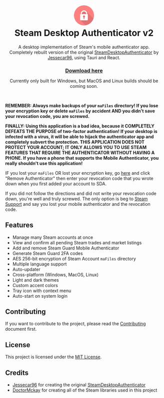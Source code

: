 <h1 align="center">
  <img  src="https://raw.githubusercontent.com/easton36/steam-desktop-authenticator-v2/master/src-tauri/icons/icon.png" height="64" width="64" />
  <br/>
  Steam Desktop Authenticator v2
</h1>

<p align="center">
  A desktop implementation of Steam's mobile authenticator app.<br/>
  Completely rebuilt version of the original <a href="https://github.com/Jessecar96/SteamDesktopAuthenticator" target="_blank">SteamDesktopAuthenticator<a/> by <a href="https://github.com/Jessecar96" target="_blank">Jessecar96</a>, using Tauri and React.
</p>

<h3 align="center" style="margin-bottom:0">
  <a href="https://github.com/easton36/steam-desktop-authenticator-v2/releases">Download here</a>
</h3>
<p align="center">Currently only built for Windows, but MacOS and Linux builds should be coming soon.</p>
<br>

**REMEMBER: Always make backups of your `maFiles` directory! If you lose your encryption key or delete `maFiles` by accident AND you didn't save your revocation code, you are screwed.**

**FINALLY: Using this application is a bad idea, because it COMPLETELY DEFEATS THE PURPOSE of two-factor authentication! If your desktop is infected with a virus, it will be able to hijack the authenticator app and completely subvert the protection. THIS APPLICATION DOES NOT PROTECT YOUR ACCOUNT; IT ONLY ALLOWS YOU TO USE STEAM FEATURES THAT REQUIRE THE AUTHENTICATOR WITHOUT HAVING A PHONE. If you have a phone that supports the Mobile Authenticator, you really shouldn't use this application!**

IF you lost your `maFiles` OR lost your encryption key, go [here](https://store.steampowered.com/twofactor/manage) and click "Remove Authenticator" then enter your revocation code that you wrote down when you first added your account to SDA.

If you did not follow the directions and did not write your revocation code down, you're well and truly screwed. The only option is beg to [Steam Support](https://support.steampowered.com/) and say you lost your mobile authenticator and the revocation code.

## Features
 - Manage many Steam accounts at once
 - View and confirm all pending Steam trades and market listings
 - Add and remove Steam Guard Mobile Authenticator
 - Generate Steam Guard 2FA codes
 - AES 256-bit encryption of Steam Account `maFiles` directory
 - Multiple language support
 - Auto-updater
 - Cross-platform (Windows, MacOS, Linux)
 - Light and dark themes
 - Custom accent colors
 - Tray icon with context menu
 - Auto-start on system login

## Contributing
If you want to contribute to the project, please read the [Contributing](https://github.com/easton36/steam-desktop-authenticator-v2/blob/master/CONTRIBUTING.md) document first.

## License
This project is licensed under the [MIT License](https://github.com/easton36/steam-desktop-authenticator-v2/blob/master/LICENSE).

## Credits
 - [Jessecar96](https://github.com/Jessecar96) for creating the original [SteamDesktopAuthenticator](https://github.com/Jessecar96/SteamDesktopAuthenticator)
 - [DoctorMckay](https://github.com/DoctorMcKay) for creating all of the Steam libraries used in this project